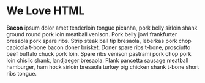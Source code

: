 <html>
<head><title>IT-105-Web Project</title></head> 
<body>
  <p>
    <h1>We Love HTML </h1>
<b>Bacon</b> ipsum dolor amet tenderloin tongue picanha, pork belly sirloin shank ground round pork loin meatball venison. Pork belly jowl frankfurter bresaola pork spare ribs. Strip steak ball tip bresaola, leberkas pork chop capicola t-bone bacon doner brisket. Doner spare ribs t-bone, prosciutto beef buffalo chuck pork loin. Spare ribs venison pastrami pork chop pork loin chislic shank, landjaeger bresaola. Flank pancetta sausage meatball hamburger, ham hock sirloin bresaola turkey pig chicken shank t-bone short ribs tongue. 
  </p>
</body>

